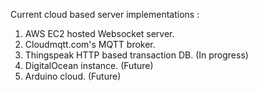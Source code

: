 Current cloud based server implementations :

1. AWS EC2 hosted Websocket server.
2. Cloudmqtt.com's MQTT broker.
3. Thingspeak HTTP based transaction DB. (In progress)
4. DigitalOcean instance. (Future)
5. Arduino cloud. (Future)

